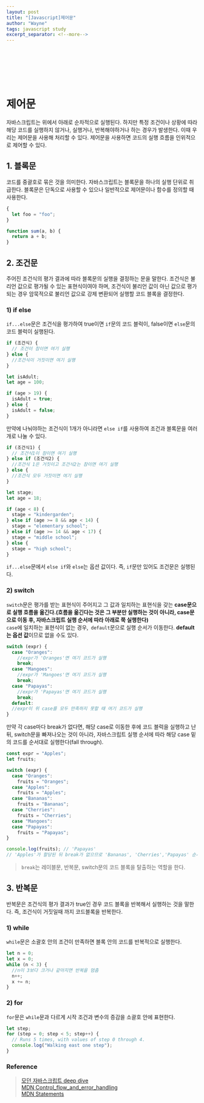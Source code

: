 ```yaml
---
layout: post
title: "[Javascript]제어문"
author: "Wayne"
tags: javascript study
excerpt_separator: <!--more-->
---
```


<span style="color:rgba(0,0,0,0)">카테고리 설명</span>

<!--more-->

<br/><br/><br/>

# 제어문

자바스크립트는 위에서 아래로 순차적으로 실행된다. 하지만 특정 조건이나 상황에 따라 해당 코드를 실행하지 않거나, 실행거나, 반복해야하거나 하는 경우가 발생한다. 이때 우리는 제어문을 사용해 처리할 수 있다.
제어문을 사용하면 코드의 실행 흐름을 인위적으로 제어할 수 있다.

## 1. 블록문

코드를 중괄호로 묶은 것을 의미한다. 자바스크립트는 블록문을 하나의 실행 단위로 취급한다. 블록문은 단독으로 사용할 수 있으나 일반적으로 제어문이나 함수를 정의할 때 사용한다.

```js
{
  let foo = "foo";
}

function sum(a, b) {
  return a + b;
}
```

## 2. 조건문

주어진 조건식의 평가 결과에 따라 블록문의 실행을 결정하는 문을 말한다. 조건식은 불리언 값으로 평가될 수 있는 표현식이여야 하며, 조건식이 불리언 값이 아닌 값으로 평가되는 경우 암묵적으로 불리언 값으로 강제 변환되어 실행할 코드 블록을 결정한다.

### 1) if else

`if...else`문은 조건식을 평가하여 true이면 `if`문의 코드 블럭이, false이면 `else`문의 코드 블럭이 실행된다.

```js
if (조건식) {
  // 조건이 참이면 여기 실행
} else {
  //조건식이 거짓이면 여기 실행
}

let isAdult;
let age = 100;

if (age > 19) {
  isAdult = true;
} else {
  isAdult = false;
}
```

만약에 나눠야하는 조건식이 1개가 아니라면 `else if`를 사용하여 조건과 블록문을 여러개로 나눌 수 있다.

```js
if (조건식1) {
  // 조건식1이 참이면 여기 실행
} else if (조건식2) {
  //조건식 1은 거짓이고 조건식2는 참이면 여기 실행
} else {
  //조건식 모두 거짓이면 여기 실행
}

let stage;
let age = 18;

if (age < 8) {
  stage = "kindergarden";
} else if (age >= 8 && age < 14) {
  stage = "elementary school";
} else if (age >= 14 && age < 17) {
  stage = "middle school";
} else {
  stage = "high school";
}
```

`if...else`문에서 `else if`와 `else`는 옵션 값이다. 즉, `if`문만 있어도 조건문은 실행된다.

### 2) switch

`switch`문은 평가를 받는 표현식이 주어지고 그 값과 일치하는 표현식을 갖는 **case문으로 실행 흐름을 옮긴다.(흐름을 옮긴다는 것은 그 부분만 실행하는 것이 아니라, case문으로 이동 후, 자바스크립트 실행 순서에 따라 아래로 쭉 실행한다)**
<br/>
`case`에 일치하는 표현식이 없는 경우,` default`문으로 실행 순서가 이동한다. **default는 옵션 값**이므로 없을 수도 있다.

```js
switch (expr) {
  case "Oranges":
    //expr가 'Oranges'면 여기 코드가 실행
    break;
  case "Mangoes":
    //expr가 'Mangoes'면 여기 코드가 실행
    break;
  case "Papayas":
    //expr가 'Papayas'면 여기 코드가 실행
    break;
  default:
  //expr이 위 case를 모두 만족하지 못할 때 여기 코드가 실행
}
```

<span class="bg_highlight">만약 각 case마다 break가 없다면, 해당 case로 이동한 후에 코드 블럭을 실행하고 난 뒤, switch문을 빠져나오는 것이 아니라, 자바스크립트 실행 순서에 따라 해당 case 밑의 코드를 순서대로 실행한다(fall through). </span>

```js
const expr = "Apples";
let fruits;

switch (expr) {
  case "Oranges":
    fruits = "Oranges";
  case "Apples":
    fruits = "Apples";
  case "Bananas":
    fruits = "Bananas";
  case "Cherries":
    fruits = "Cherries";
  case "Mangoes":
  case "Papayas":
    fruits = "Papayas";
}

console.log(fruits); // 'Papayas'
// 'Apples'가 할당된 뒤 break가 없으므로 'Bananas', 'Cherries','Papayas' 순서대로 재할당 됨
```

> `break`는 레이블문, 반복문, switch문의 코드 블록을 탈출하는 역할을 한다.

## 3. 반복문

반복문은 조건식의 평가 결과가 true인 경우 코드 블록을 반복해서 실행하는 것을 말한다. 즉, 조건식이 거짓일때 까지 코드블록을 반복한다.

### 1) while

`while`문은 소괄호 안의 조건이 만족하면 블록 안의 코드를 반복적으로 실행한다.

```js
let n = 0;
let x = 0;
while (n < 3) {
  //n이 3보다 크거나 같아지면 반복을 멈춤
  n++;
  x += n;
}
```

### 2) for

`for`문은 `while`문과 다르게 시작 조건과 변수의 증감을 소괄호 안에 표현한다.

```js
let step;
for (step = 0; step < 5; step++) {
  // Runs 5 times, with values of step 0 through 4.
  console.log("Walking east one step");
}
```

### Reference

> [모던 자바스크립트 deep dive](https://wikibook.co.kr/mjs/) <br/> [MDN Control_flow_and_error_handling](https://developer.mozilla.org/ko/docs/Web/JavaScript/Guide/Control_flow_and_error_handling) <br/> [MDN Statements](https://developer.mozilla.org/ko/docs/Web/JavaScript/Reference/Statements)
